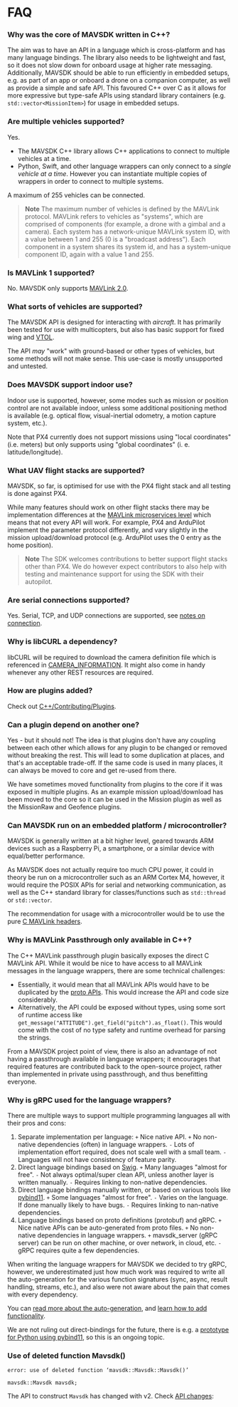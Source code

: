 # FAQ

### Why was the core of MAVSDK written in C++?

The aim was to have an API in a language which is cross-platform and has many language bindings.
The library also needs to be lightweight and fast, so it does not slow down for onboard usage at higher rate messaging.
Additionally, MAVSDK should be able to run efficiently in embedded setups, e.g. as part of an app or onboard a drone on a companion computer, as well as provide a simple and safe API. This favoured C++ over C as it allows for more expressive but type-safe APIs using standard library containers (e.g. `std::vector<MissionItem>`) for usage in embedded setups.

### Are multiple vehicles supported?

Yes.
- The MAVSDK C++ library allows C++ applications to connect to multiple vehicles at a time.
- Python, Swift, and other language wrappers can only connect to a _single vehicle at a time_.
  However you can instantiate multiple copies of wrappers in order to connect to multiple systems.

A maximum of 255 vehicles can be connected.

> **Note** The maximum number of vehicles is defined by the MAVLink protocol.
  MAVLink refers to vehicles as "systems", which are comprised of components (for example, a drone with a gimbal and a camera).
  Each system has a network-unique MAVLink system ID, with a value between 1 and 255 (0 is a "broadcast address").
  Each component in a system shares its system id, and has a system-unique component ID, again with a value 1 and 255.

### Is MAVLink 1 supported?

No. MAVSDK only supports [MAVLink 2.0](https://mavlink.io/en/guide/mavlink_2.html).

### What sorts of vehicles are supported?

The MAVSDK API is designed for interacting with *aircraft*.
It has primarily been tested for use with multicopters, but also has basic support for fixed wing and [VTOL](cpp/guide/vtol.md).

The API *may* "work" with ground-based or other types of vehicles, but some methods will not make sense.
This use-case is mostly unsupported and untested.

### Does MAVSDK support indoor use?

Indoor use is supported, however, some modes such as mission or position control are not available indoor, unless some additional positioning method is available (e.g. optical flow, visual-inertial odometry, a motion capture system, etc.).

Note that PX4 currently does not support missions using "local coordinates" (i.e. meters) but only supports using "global coordinates" (i. e. latitude/longitude).

### What UAV flight stacks are supported?

MAVSDK, so far, is optimised for use with the PX4 flight stack and all testing is done against PX4.

While many features should work on other flight stacks there may be implementation differences at the [MAVLink microservices level](https://mavlink.io/en/protocol/overview.html) which means that not every API will work.
For example, PX4 and ArduPilot implement the parameter protocol differently, and vary slightly in the mission upload/download protocol (e.g. ArduPilot uses the 0 entry as the home position).

> **Note** The SDK welcomes contributions to better support flight stacks other than PX4.
> We do however expect contributors to also help with testing and maintenance support for using the SDK with their autopilot.

### Are serial connections supported?

Yes. Serial, TCP, and UDP connections are supported, see [notes on connection](cpp/guide/connections.md).

### Why is libCURL a dependency?

libCURL will be required to download the camera definition file which is referenced in [CAMERA_INFORMATION](https://mavlink.io/en/messages/common.html#CAMERA_INFORMATION).
It might also come in handy whenever any other REST resources are required.

### How are plugins added?

Check out [C++/Contributing/Plugins](cpp/contributing/plugins.md).

### Can a plugin depend on another one?

Yes - but it should not!
The idea is that plugins don't have any coupling between each other which allows for any plugin to be changed or removed without breaking the rest.
This will lead to some duplication at places, and that's an acceptable trade-off.
If the same code is used in many places, it can always be moved to core and get re-used from there.

We have sometimes moved functionality from plugins to the core if it was exposed in multiple plugins. As an example mission upload/download has been moved to the core so it can be used in the Mission plugin as well as the MissionRaw and Geofence plugins.

### Can MAVSDK run on an embedded platform / microcontroller?

MAVSDK is generally written at a bit higher level, geared towards ARM devices such as a Raspberry Pi, a smartphone, or a similar device with equal/better performance.

As MAVSDK does not actually require too much CPU power, it could in theory be run on a microcontroller such as an ARM Cortex M4, however, it would require the POSIX APIs for serial and networking communication, as well as the C++ standard library for classes/functions such as `std::thread` or `std::vector`.

The recommendation for usage with a microcontroller would be to use the pure [C MAVLink headers](https://mavlink.io/en/mavgen_c/).

### Why is MAVLink Passthrough only available in C++?

The C++ MAVLink passthrough plugin basically exposes the direct C MAVLink API. While it would be nice to have access to all MAVLink messages in the language wrappers, there are some technical challenges:

- Essentially, it would mean that all MAVLink APIs would have to be duplicated by the [proto APIs](https://github.com/mavlink/MAVSDK-Proto/tree/main/protos).
  This would increase the API and code size considerably.
- Alternatively, the API could be exposed without types, using some sort of runtime access like `get_message("ATTITUDE").get_field("pitch").as_float()`.
  This would come with the cost of no type safety and runtime overhead for parsing the strings.

From a MAVSDK project point of view, there is also an advantage of not having a passthrough available in language wrappers; it encourages that required features are contributed back to the open-source project, rather than implemented in private using passthrough, and thus benefitting everyone.

### Why is gRPC used for the language wrappers?

There are multiple ways to support multiple programming languages all with their pros and cons:

1. Separate implementation per language:
   `+` Nice native API.
   `+` No non-native dependencies (often) in language wrappers.
   `-` Lots of implementation effort required, does not scale well with a small team.
   `-` Languages will not have consistency of feature parity.
2. Direct language bindings based on [Swig](http://www.swig.org/).
   `+` Many languages "almost for free".
   `-` Not always optimal/super clean API, unless another layer is written manually.
   `-` Requires linking to non-native dependencies.
3. Direct language bindings manually written, or based on various tools like [pybind11](https://github.com/pybind/pybind11).
   `+` Some languages "almost for free".
   `-` Varies on the language. If done manually likely to have bugs.
   `-` Requires linking to nan-native dependencies.
4. Language bindings based on proto definitions (protobuf) and gRPC.
   `+` Nice native APIs can be auto-generated from proto files.
   `+` No non-native dependencies in language wrappers.
   `+` mavsdk_server (gRPC server) can be run on other machine, or over network, in cloud, etc.
   `-` gRPC requires quite a few dependencies.

When writing the language wrappers for MAVSDK we decided to try gRPC, however, we underestimated just how much work was required to write all the auto-generation for the various function signatures (sync, async, result handling, streams, etc.), and also were not aware about the pain that comes with every dependency.

You can [read more about the auto-generation](cpp/contributing/autogen.md), and [learn how to add functionality](cpp/contributing/plugins.md#add-api-to-proto).

We are not ruling out direct-bindings for the future, there is e.g. a [prototype for Python using pybind11](https://github.com/mavlink/MAVSDK/pull/1283), so this is an ongoing topic.

### Use of deleted function Mavsdk()

```
error: use of deleted function ‘mavsdk::Mavsdk::Mavsdk()’

mavsdk::Mavsdk mavsdk;
```

The API to construct `Mavsdk` has changed with v2. Check [API changes](cpp/api_changes.md):
